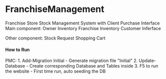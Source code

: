 # FranchiseManagement
Franchise Store Stock Management System with Client Purchase Interface 
Main component:
   Owner Inventory
   Franchise Inventory
   Customer Inferface 

Other component:
   Stock Request
   Shopping Cart
   
<h4>How to Run</h4>
<p>PMC:
1. Add-Migration Initial	- Generate migration file "Initial"
2. Update-Database		- Create corresponding Database and Tables inside
3. F5 to run the website 	- First time run, auto seeding the DB
</p>
